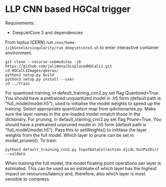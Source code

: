 
LLP CNN based HGCal trigger
================

Requirements:
  * DeepJetCore 3 and dependencies
  
From lxplus (CERN) run
``/eos/home-j/jkiesele/singularity/run_deepjetcore3.sh`` 
to enter interactive container environment.
```
git clone --recurse-submodules -j8 https://github.com/jalimena/DisplacedHGCalL1.git
cd HGCalL1Images/qkeras/
python3 setup.py build
python3 setup.py install --user
cd ../Train
```

For quantized training, in default_training_cnn2.py set flag Quantized=True. You should have a pretrained unquantized model in .h5 form (default path is "full_model/model.h5"), used to initialise the model weights to speed up the training.  Select appropriate quantization map from qdictionaries.py. Make sure the layer names in the pre-loaded model nmatch those in the dictionary.
For pruning, in default_training_cnn2.py set flag Prune=True. You should have a pretrained unpruned model in .h5 form (default path is "full_model/model.h5"). Pass this to setWeights() to initilase the layer weights from the full model. Which layer to prune can be set in model_pruned(). To train:
```
python3 default_training_cnn2.py InputDataCollection.djcdc OutPutDir/ --valdata
```
When training the full model, the model floating point operations per layer is estimated. This can be used as an estimate of which layer has the highest impact on resources/latency and, therefore, also which layer is most sensible to compress.

